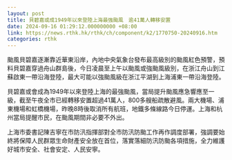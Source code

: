 ```yaml
---
layout: post
title: 貝碧嘉或成1949年以來登陸上海最強颱風　逾41萬人轉移安置
date: 2024-09-16 01:29:12.000000000 +08:00
link: https://news.rthk.hk/rthk/ch/component/k2/1770750-20240916.htm
categories: rthk
---
```


颱風貝碧嘉逐漸靠近華東沿岸，內地中央氣象台發布最高級別的颱風紅色預警，預料貝碧嘉穿過舟山群島後，今日凌晨至上午以颱風或強颱風級別，在浙江舟山到江蘇啟東一帶沿海登陸，最大可能以強颱風級在浙江平湖到上海浦東一帶沿海登陸。

貝碧嘉或會成為1949年以來登陸上海的最強颱風，當局提升颱風應急響應至一級，截至午夜全市已經轉移安置超過41萬人，800多艘船疏散避風。兩大機場、浦東機場和虹橋機場，昨晚8時後取消所有航班，地鐵多條線路今日停運。上海和杭州當局提醒市民，在颱風期間非必要不外出。

上海市委書記陳吉寧在市防汛指揮部對全市防汛防颱工作再作調度部署，強調要始終將保障人民群眾生命財產安全放在首位，落實落細防汛防颱各項措施，全力維護好城市安全、社會安定、人民安寧。
